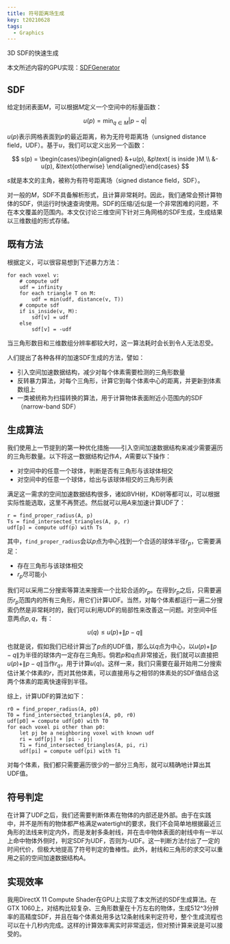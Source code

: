 ```yaml
---
title: 符号距离场生成
key: t20210628
tags:
  - Graphics
---
```


3D SDF的快速生成

<!--more-->

本文所述内容的GPU实现：[SDFGenerator](https://github.com/AirGuanZ/SDFGenerator)

## SDF

给定封闭表面$M$，可以根据$M$定义一个空间中的标量函数：

$$
u(p) = \min_{q \in M} |p - q|
$$

$u(p)$表示网格表面到$p$的最近距离，称为无符号距离场（unsigned distance field，UDF）。基于$u$，我们可以定义出另一个函数：

$$
s(p) = \begin{cases}\begin{aligned}
&+u(p), &p\text{ is inside }M \\
&-u(p), &\text{otherwise}
\end{aligned}\end{cases}
$$

$s$就是本文的主角，被称为有符号距离场（signed distance field，SDF）。

对一般的$M$，SDF不具备解析形式，且计算非常耗时。因此，我们通常会预计算物体的SDF，供运行时快速查询使用。SDF的压缩/近似是一个非常困难的问题，不在本文覆盖的范围内。本文仅讨论三维空间下针对三角网格的SDF生成，生成结果以三维数组的形式存储。

## 既有方法

根据定义，可以很容易想到下述暴力方法：

```
for each voxel v:
    # compute udf
    udf = infinity
    for each triangle T on M:
        udf = min(udf, distance(v, T))
    # compute sdf
    if is_inside(v, M):
        sdf[v] = udf
    else
        sdf[v] = -udf
```

当三角形数目和三维数组分辨率都较大时，这一算法耗时会长到令人无法忍受。

人们提出了各种各样的加速SDF生成的方法，譬如：

* 引入空间加速数据结构，减少对每个体素需要检测的三角形数量
* 反转暴力算法，对每个三角形，计算它到每个体素中心的距离，并更新到体素数组上
* 一类被统称为扫描转换的算法，用于计算物体表面附近小范围内的SDF（narrow-band SDF）

## 生成算法

我们使用上一节提到的第一种优化措施——引入空间加速数据结构来减少需要遍历的三角形数量。以下将这一数据结构记作$A$，$A$需要以下操作：

* 对空间中的任意一个球体，判断是否有三角形与该球体相交
* 对空间中的任意一个球体，给出与该球体相交的三角形列表

满足这一需求的空间加速数据结构很多，诸如BVH树，KD树等都可以，可以根据实际性能选取，这里不再赘述。然后就可以用$A$来加速计算UDF了：

```
r = find_proper_radius(A, p)
Ts = find_intersected_triangles(A, p, r)
udf[p] = compute udf(p) with Ts
```

其中，`find_proper_radius`会以$p$点为中心找到一个合适的球体半径$r_p$，它需要满足：

* 存在三角形与该球体相交
* $r_p$尽可能小

我们可以采用二分搜索等算法来搜索一个比较合适的$r_p$。在得到$r_p$之后，只需要遍历$r_p$范围内的所有三角形，用它们计算UDF。当然，对每个体素都运行一遍二分搜索仍然是非常耗时的，我们可以利用UDF的局部性来改善这一问题。对空间中任意两点$p, q$，有：

$$
u(q) \le u(p) + \|p - q\|
$$

也就是说，假如我们已经计算出了$p$点的UDF值，那么以$q$点为中心，以$u(p) + \|p - q\|$为半径的球体内一定存在三角形。倘若$p$和$q$点非常接近，我们就可以直接把$u(p) + \|p - q\|$当作$r_q$，用于计算$u(q)$。这样一来，我们只需要在最开始用二分搜索估计某个体素的$r$，而对其他体素，可以直接用与之相邻的体素处的SDF值结合这两个体素的距离快速得到半径。

综上，计算UDF的算法如下：

```
r0 = find_proper_radius(A, p0)
T0 = find_intersected_triangles(A, p0, r0)
udf[p0] = compute udf(p0) with T0
for each voxel pi other than p0:
    let pj be a neighboring voxel with known udf
    ri = udf[pj] + |pi - pj|
    Ti = find_intersected_triangles(A, pi, ri)
    udf[pi] = compute udf(pi) with Ti
```

对每个体素，我们都只需要遍历很少的一部分三角形，就可以精确地计算出其UDF值。

## 符号判定

在计算了UDF之后，我们还需要判断体素在物体的内部还是外部。由于在实践中，并不是所有的物体都严格满足watertight的要求，我们不会简单地根据最近三角形的法线来判定内外，而是发射多条射线，并在击中物体表面的射线中有一半以上命中物体外侧时，判定SDF为UDF，否则为-UDF。这一判断方法付出了一定的时间代价，但极大地提高了符号判定的鲁棒性。此外，射线和三角形的求交可以重用之前的空间加速数据结构$A$。

## 实现效率

我用DirectX 11 Compute Shader在GPU上实现了本文所述的SDF生成算法。在GTX 1060上，对结构比较复杂、三角形数量在十万左右的物体，生成512^3分辨率的高精度SDF，并且在每个体素处用多达12条射线来判定符号，整个生成流程也可以在十几秒内完成。这样的计算效率离实时非常遥远，但对预计算来说是可以接受的。
